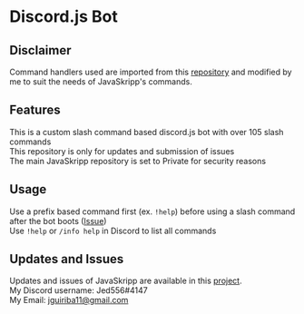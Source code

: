 # Discord.js Bot
## Disclaimer
Command handlers used are imported from this [repository](https://github.com/Tomato6966/Discord-js-handler-slash-Commands) and modified by me to suit the needs of JavaSkripp's commands. <br/>

## Features
This is a custom slash command based discord.js bot with over 105 slash commands <br/>
This repository is only for updates and submission of issues <br/>
The main JavaSkripp repository is set to Private for security reasons <br/>

## Usage
Use a prefix based command first (ex. ```!help```) before using a slash command after the bot boots ([Issue](https://github.com/users/Jed556/projects/1#card-68807832)) <br/>
Use ```!help``` or ```/info help``` in Discord to list all commands <br/>

## Updates and Issues
Updates and issues of JavaSkripp are available in this [project](https://github.com/users/Jed556/projects/1). <br/>
My Discord username: Jed556#4147 <br/>
My Email: jguiriba11@gmail.com <br/>
